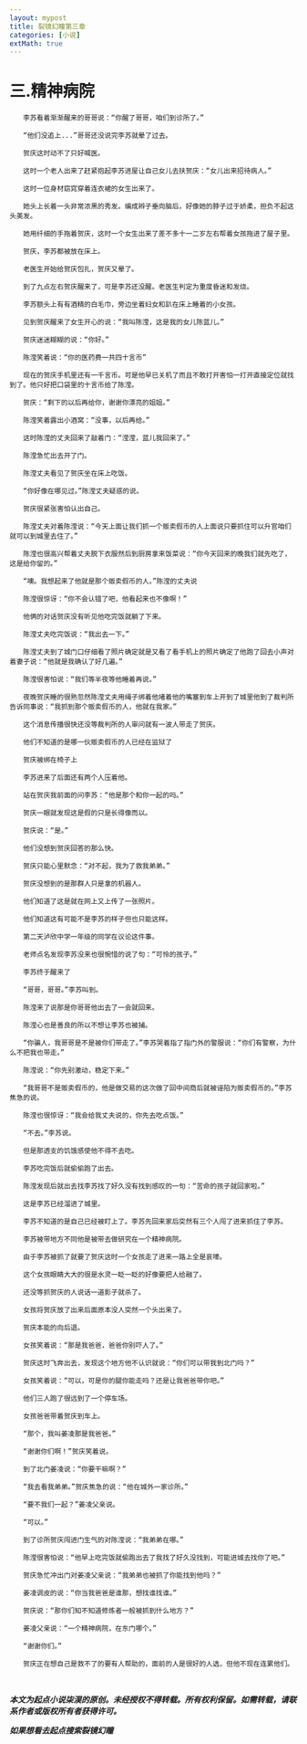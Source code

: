 ```yaml
---
layout: mypost
title: 裂镜幻瞳第三章
categories: [小说]
extMath: true
---
```


# 三.精神病院

    　　李苏看着渐渐醒来的哥哥说：“你醒了哥哥，咱们到诊所了。”

    　　“他们没追上...”哥哥还没说完李苏就晕了过去。

    　　贺庆这时动不了只好喊医。

    　　这时一个老人出来了赶紧抱起李苏进屋让自己女儿去扶贺庆：“女儿出来招待病人。”

    　　这时一位身材窈窕穿着连衣裙的女生出来了。

    　　她头上长着一头非常浓黑的秀发。编成辫子垂向脑后，好像她的脖子过于娇柔，担负不起这头美发。

    　　她用纤细的手拖着贺庆，这时一个女生出来了差不多十一二岁左右帮着女孩拖进了屋子里。

    　　贺庆，李苏都被放在床上。

    　　老医生开始给贺庆包扎，贺庆又晕了。

    　　到了九点左右贺庆醒来了，可是李苏还没醒。老医生判定为重度昏迷和发烧。

    　　李苏额头上有有酒精的白毛巾，旁边坐着妇女和趴在床上睡着的小女孩。

    　　见到贺庆醒来了女生开心的说：“我叫陈滢，这是我的女儿陈蓝儿。”

    　　贺庆迷迷糊糊的说：“你好。”

    　　陈滢笑着说：“你的医药费一共四十言币”

    　　现在的贺庆手机里还有一千言币。可是他早已关机了而且不敢打开害怕一打开直接定位就找到了。他只好把口袋里的十言币给了陈滢。

    　　贺庆：“剩下的以后再给你，谢谢你漂亮的姐姐。”

    　　陈滢笑着露出小酒窝：“没事，以后再给。”

    　　这时陈滢的丈夫回来了敲着门：“滢滢，蓝儿我回来了。”

    　　陈滢急忙出去开了门。

    　　陈滢丈夫看见了贺庆坐在床上吃饭。

    　　“你好像在哪见过。”陈滢丈夫疑惑的说。

    　　贺庆很紧张害怕认出自己。

    　　陈滢丈夫对着陈滢说：“今天上面让我们抓一个贩卖假币的人上面说只要抓住可以升官咱们就可以到城里去住了。”

    　　陈滢也很高兴帮着丈夫脱下衣服然后到厨房拿来饭菜说：“你今天回来的晚我们就先吃了，这是给你留的。”

    　　“噢。我想起来了他就是那个贩卖假币的人。”陈滢的丈夫说

    　　陈滢很惊讶：“你不会认错了吧，他看起来也不像啊！”

    　　他俩的对话贺庆没有听见他吃完饭就躺了下来。

    　　陈滢丈夫吃完饭说：“我出去一下。”

    　　陈滢丈夫到了城门口仔细看了照片确定就是又看了看手机上的照片确定了他跑了回去小声对着妻子说：“他就是我确认了好几遍。”

    　　陈滢很害怕说：“我们等半夜等他睡着再说。”

    　　夜晚贺庆睡的很熟忽然陈滢丈夫用绳子绑着他堵着他的嘴塞到车上开到了城里他到了裁判所告诉同事说：“我抓到那个贩卖假币的人，他就在我家。”

    　　这个消息传播很快还没等裁判所的人审问就有一波人带走了贺庆。

    　　他们不知道的是哪一伙贩卖假币的人已经在监狱了

    　　贺庆被绑在椅子上

    　　李苏进来了后面还有两个人压着他。

    　　站在贺庆我前面的问李苏：“他是那个和你一起的吗。”

    　　贺庆一眼就发现这是假的只是长得像而以。

    　　贺庆说：“是。”

    　　他们没想到贺庆回答的那么快。

    　　贺庆只能心里默念：“对不起，我为了救我弟弟。”

    　　贺庆没想到的是那群人只是拿的机器人。

    　　他们知道了这是就在网上又上传了一张照片。

    　　他们知道这有可能不是李苏的样子但也只能这样。

    　　第二天泸欣中学一年级的同学在议论这件事。

    　　老师点名发现李苏没来也很惋惜的说了句：“可怜的孩子。”

    　　李苏终于醒来了

    　　“哥哥，哥哥。”李苏叫到。

    　　陈滢来了说那是你哥哥他出去了一会就回来。

    　　陈滢心也是善良的所以不想让李苏也被捕。

    　　“你骗人，我哥哥是不是被你们带走了。”李苏哭着指了指门外的警服说：“你们有警察，为什么不把我也带走。”

    　　陈滢说：“你先别激动，稳定下来。”

    　　“我哥哥不是贩卖假币的，他是做交易的这次做了回中间商后就被诬陷为贩卖假币的。”李苏焦急的说。

    　　陈滢也很惊讶：“我会给我丈夫说的，你先去吃点饭。”

    　　“不去。”李苏说。

    　　但是那透支的饥饿感使他不得不去吃。

    　　李苏吃完饭后就偷偷跑了出去。

    　　陈滢发现后就出去找李苏找了好久没有找到感叹的一句：“苦命的孩子就回家啦。”

    　　这是李苏已经溜进了城里。

    　　李苏不知道的是自己已经被盯上了。李苏先回来家后突然有三个人闯了进来抓住了李苏。

    　　李苏被带地方不同他是被带去做研究在一个精神病院。

    　　由于李苏被抓了就要了贺庆这时一个女孩走了进来一路上全是哀嚎。

    　　这个女孩眼睛大大的很是水灵一眨一眨的好像要把人给融了。

    　　还没等抓贺庆的人说话一道影子就杀了。

    　　女孩将贺庆放了出来后面原本没人突然一个头出来了。

    　　贺庆本能的向后退。

    　　女孩笑着说：“那是我爸爸，爸爸你别吓人了。”

    　　贺庆这时飞奔出去，发现这个地方他不认识就说：“你们可以带我到北门吗？”

    　　女孩笑着说：“可以，可是你的腿你能走吗？还是让我爸爸带你吧。”

    　　他们三人跑了很远到了一个停车场。

    　　女孩爸爸带着贺庆到车上。

    　　“那个，我叫姜凌那是我爸爸。”

    　　“谢谢你们啊！”贺庆笑着说。

    　　到了北门姜凌说：“你要干嘛啊？”

    　　“我去看我弟弟。”贺庆焦急的说：“他在城外一家诊所。”

    　　“要不我们一起？”姜凌父亲说。

    　　“可以。”

    　　到了诊所贺庆闯进门生气的对陈滢说：“我弟弟在哪。”

    　　陈滢很害怕说：“他早上吃完饭就偷跑出去了我找了好久没找到，可能进城去找你了吧。”

    　　贺庆急忙冲出门对姜凌父亲说：“我弟弟也被抓了你能找到他吗？”

    　　姜凌调皮的说：“你当我爸爸是谁那，想找谁找谁。”

    　　贺庆说：“那你们知不知道修炼者一般被抓到什么地方？”

    　　姜凌父亲说：“一个精神病院，在东门哪个。”

    　　“谢谢你们。”

    　　贺庆正在想自己是救不了的要有人帮助的，面前的人是很好的人选，但他不现在连累他们。

    　　

***本文为起点小说柒淏的原创。未经授权不得转载。所有权利保留。如需转载，请联系作者或版权所有者获得许可。***

***如果想看去起点搜索裂镜幻瞳***
